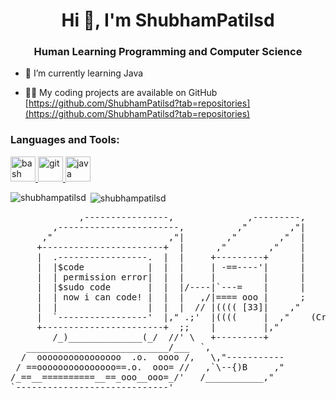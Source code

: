 




<h1 align="center">Hi 👋, I'm ShubhamPatilsd</h1>
<h3 align="center">Human Learning Programming and Computer Science</h3>

- 🌱 I’m currently learning Java

- 👨‍💻 My coding projects are available on GitHub [https://github.com/ShubhamPatilsd?tab=repositories](https://github.com/ShubhamPatilsd?tab=repositories)

<h3 align="left">Languages and Tools:</h3>
<p align="left"> <a href="https://www.gnu.org/software/bash/" target="_blank"> <img src="https://www.vectorlogo.zone/logos/gnu_bash/gnu_bash-icon.svg" alt="bash" width="40" height="40"/> </a> <a href="https://git-scm.com/" target="_blank"> <img src="https://www.vectorlogo.zone/logos/git-scm/git-scm-icon.svg" alt="git" width="40" height="40"/> </a> <a href="https://www.java.com" target="_blank"> <img src="https://devicons.github.io/devicon/devicon.git/icons/java/java-original-wordmark.svg" alt="java" width="40" height="40"/> </a> </p>

<p><img align="left" src="https://github-readme-stats.vercel.app/api/top-langs/?username=shubhampatilsd&layout=compact" alt="shubhampatilsd" /></p>

<p>&nbsp;<img align="center" src="https://github-readme-stats.vercel.app/api?username=shubhampatilsd&show_icons=true" alt="shubhampatilsd" /></p>



<pre>
             ,----------------,              ,---------,
        ,-----------------------,          ,"        ,"|
      ,"                      ,"|        ,"        ,"  |
     +-----------------------+  |      ,"        ,"    |
     |  .-----------------.  |  |     +---------+      |
     |  |$code            |  |  |     | -==----'|      |
     |  | permission error|  |  |     |         |      |                    
     |  |$sudo code       |  |  |/----|`---=    |      |             
     |  | now i can code! |  |  |   ,/|==== ooo |      ;
     |  |                 |  |  |  // |(((( [33]|    ,"
     |  `-----------------'  |," .;'  |((((     |  ,"    (Created by Kevin Lam)
     +-----------------------+  ;;    |         |,"   
        /_)______________(_/  //' \   +---------+
   ___________________________/___  `,
  /  oooooooooooooooo  .o.  oooo /,   \,"-----------
 / ==ooooooooooooooo==.o.  ooo= //   ,`\--{)B     ,"
/_==__==========__==_ooo__ooo=_/'   /___________,"
`-----------------------------'

</pre>


